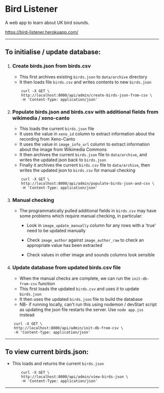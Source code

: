 
# Bird Listener

A web app to learn about UK bird sounds.

https://bird-listener.herokuapp.com/
______________________________________
## To initialise / update database:

1. ### Create birds.json from birds.csv

    * This first archives existing `birds.json` to `data/archive` directory
    * It then loads file `birds.csv` and writes contents to new `birds.json`

    ``` 
        curl -X GET \
        http://localhost:8000/api/admin/create-birds-json-from-csv \
        -H 'Content-Type: application/json'
    ```

2. ### Populate birds.json and birds.csv with additional fields from wikimedia / xeno-canto

    * This loads the current `birds.json` file
    * It uses the value in `xeno_id` column to extract information about the recording from Xeno-Canto
    * It uses the value in `image_info_url` column to extract information about the image from Wikimedia Commons
    * It then archives the current `birds.json` file to `data/archive`, and writes the updated json back to `birds.json`
    * Finally it archives the current `birds.csv` file to `data/archive`, then writes the updated json to `birds.csv` for manual checking

    ``` 
        curl -X GET \
        http://localhost:8000/api/admin/populate-birds-json-and-csv \
        -H 'Content-Type: application/json'
    ```

3. ### Manual checking

    * The programmatically pulled additional fields in `birds.csv` may have some problems which require manual checking, in particular:

        * Look in `image_update_manually` column for any rows with a 'true' need to be updated manually

        * Check `image_author` against `image_author_raw` to check an appropriate value has been extracted

        * Check values in other image and sounds columns look sensible

4. ### Update database from updated birds.csv file

    * When the manual checks are complete, we can run the `init-db-from-csv` function
    * This first loads the updated `birds.csv` and uses it to update `birds.json`
    * It then uses the updated `birds.json` file to build the database
    * NB- if running locally, can't run this using nodemon / devStart script as updating the json file restarts the server. Use `node app.jss` instead

``` 
    curl -X GET \
    http://localhost:8000/api/admin/init-db-from-csv \
    -H 'Content-Type: application/json'
```
______________________________________

## To view current birds.json:

* This loads and returns the current `birds.json`

    ``` 
        curl -X GET \
        http://localhost:8000/api/admin/view-birds-json \
        -H 'Content-Type: application/json'
    ```
______________________________________
